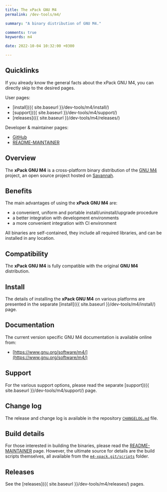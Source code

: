 ```yaml
---
title: The xPack GNU M4
permalink: /dev-tools/m4/

summary: "A binary distribution of GNU M4."

comments: true
keywords: m4

date: 2022-10-04 10:32:00 +0300

---
```


## Quicklinks

If you already know the general facts about the xPack GNU M4, you can
directly skip to the desired pages.

User pages:

- [install]({{ site.baseurl }}/dev-tools/m4/install/)
- [support]({{ site.baseurl }}/dev-tools/m4/support/)
- [releases]({{ site.baseurl }}/dev-tools/m4/releases/)

Developer & maintainer pages:

- [GitHub](https://github.com/xpack-dev-tools/m4-xpack/)
- [README-MAINTAINER](https://github.com/xpack-dev-tools/m4-xpack/blob/xpack/README-MAINTAINER.md)

## Overview

The **xPack GNU M4** is a cross-platform binary distribution of the
[GNU M4](https://www.gnu.org/software/m4/) project,
an open source project hosted on
[Savannah](https://savannah.gnu.org/projects/m4/).

## Benefits

The main advantages of using the **xPack GNU M4** are:

- a convenient, uniform and portable install/uninstall/upgrade procedure
- a better integration with development environments
- a more convenient integration with CI environment

All binaries are self-contained, they include all required libraries,
and can be installed in any location.

## Compatibility

The **xPack GNU M4** is fully compatible with the original **GNU M4**
distribution.

## Install

The details of installing the **xPack GNU M4** on various platforms are
presented in the separate
[install]({{ site.baseurl }}/dev-tools/m4/install/) page.

## Documentation

The current version specific GNU M4 documentation is available online from:

- [https://www.gnu.org/software/m4/](https://www.gnu.org/software/m4/)

## Support

For the various support options, please read the separate
[support]({{ site.baseurl }}/dev-tools/m4/support/) page.

## Change log

The release and change log is available in the repository
[`CHANGELOG.md`](https://github.com/xpack-dev-tools/m4-xpack/blob/xpack/CHANGELOG.md) file.

## Build details

For those interested in building the binaries, please read the
[README-MAINTAINER](https://github.com/xpack-dev-tools/m4-xpack/blob/xpack/README-MAINTAINER.md)
page.
However, the ultimate source for details are the build scripts themselves,
all available from the
[`m4-xpack.git/scripts`](https://github.com/xpack-dev-tools/m4-xpack/tree/xpack/scripts/)
folder.

## Releases

See the [releases]({{ site.baseurl }}/dev-tools/m4/releases/) pages.
